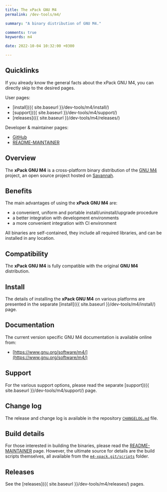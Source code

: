 ```yaml
---
title: The xPack GNU M4
permalink: /dev-tools/m4/

summary: "A binary distribution of GNU M4."

comments: true
keywords: m4

date: 2022-10-04 10:32:00 +0300

---
```


## Quicklinks

If you already know the general facts about the xPack GNU M4, you can
directly skip to the desired pages.

User pages:

- [install]({{ site.baseurl }}/dev-tools/m4/install/)
- [support]({{ site.baseurl }}/dev-tools/m4/support/)
- [releases]({{ site.baseurl }}/dev-tools/m4/releases/)

Developer & maintainer pages:

- [GitHub](https://github.com/xpack-dev-tools/m4-xpack/)
- [README-MAINTAINER](https://github.com/xpack-dev-tools/m4-xpack/blob/xpack/README-MAINTAINER.md)

## Overview

The **xPack GNU M4** is a cross-platform binary distribution of the
[GNU M4](https://www.gnu.org/software/m4/) project,
an open source project hosted on
[Savannah](https://savannah.gnu.org/projects/m4/).

## Benefits

The main advantages of using the **xPack GNU M4** are:

- a convenient, uniform and portable install/uninstall/upgrade procedure
- a better integration with development environments
- a more convenient integration with CI environment

All binaries are self-contained, they include all required libraries,
and can be installed in any location.

## Compatibility

The **xPack GNU M4** is fully compatible with the original **GNU M4**
distribution.

## Install

The details of installing the **xPack GNU M4** on various platforms are
presented in the separate
[install]({{ site.baseurl }}/dev-tools/m4/install/) page.

## Documentation

The current version specific GNU M4 documentation is available online from:

- [https://www.gnu.org/software/m4/](https://www.gnu.org/software/m4/)

## Support

For the various support options, please read the separate
[support]({{ site.baseurl }}/dev-tools/m4/support/) page.

## Change log

The release and change log is available in the repository
[`CHANGELOG.md`](https://github.com/xpack-dev-tools/m4-xpack/blob/xpack/CHANGELOG.md) file.

## Build details

For those interested in building the binaries, please read the
[README-MAINTAINER](https://github.com/xpack-dev-tools/m4-xpack/blob/xpack/README-MAINTAINER.md)
page.
However, the ultimate source for details are the build scripts themselves,
all available from the
[`m4-xpack.git/scripts`](https://github.com/xpack-dev-tools/m4-xpack/tree/xpack/scripts/)
folder.

## Releases

See the [releases]({{ site.baseurl }}/dev-tools/m4/releases/) pages.
